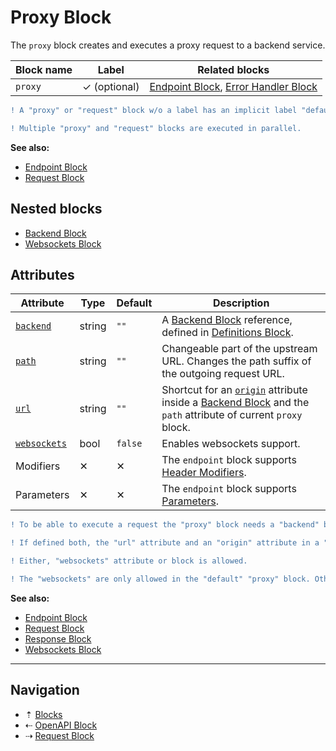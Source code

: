 # Proxy Block

The `proxy` block creates and executes a proxy request to a backend service.

| Block name | Label               | Related blocks |
| ---------- | ------------------- | -------------- |
| `proxy`    | &#10003; (optional) | [Endpoint Block](endpoint.md), [Error Handler Block](error-handler.md) |

```diff
! A "proxy" or "request" block w/o a label has an implicit label "default". Only one block with label "default" per endpoint block is allowed.
```

```diff
! Multiple "proxy" and "request" blocks are executed in parallel.
```

**See also:**

* [Endpoint Block](endpoint.md)
* [Request Block](request.md)

## Nested blocks

* [Backend Block](backend.md)
* [Websockets Block](websockets.md)

## Attributes

| Attribute                        | Type     | Default  | Description |
| -------------------------------- | -------- | -------- | ----------- |
| [`backend`](../attributes.md)    | string   | `""`     | A [Backend Block](backend.md) reference, defined in [Definitions Block](definitions.md). |
| [`path`](../attributes.md)       | string   | `""`     | Changeable part of the upstream URL. Changes the path suffix of the outgoing request URL. |
| [`url`](../attributes.md)        | string   | `""`     | Shortcut for an [`origin`](../attributes.md) attribute inside a [Backend Block](backend.md) and the `path` attribute of current `proxy` block. |
| [`websockets`](../attributes.md) | bool     | `false`  | Enables websockets support. |
| Modifiers                        | &#10005; | &#10005; | The `endpoint` block supports [Header Modifiers](../modifiers.md#header-modifiers). |
| Parameters                       | &#10005; | &#10005; | The `endpoint` block supports [Parameters](../parameters.md). |

```diff
! To be able to execute a request the "proxy" block needs a "backend" block, "backend" block reference or an "url" attribute.
```

```diff
! If defined both, the "url" attribute and an "origin" attribute in a "backend" block, the host part of the URL must be the same as in the "origin".
```

```diff
! Either, "websockets" attribute or block is allowed.
```

```diff
! The "websockets" are only allowed in the "default" "proxy" block. Other "proxy", "request" or "response" blocks are not allowed in the current "endpoint" block.
```

**See also:**

* [Endpoint Block](endpoint.md)
* [Request Block](request.md)
* [Response Block](response.md)
* [Websockets Block](websockets.md)

-----

## Navigation

* &#8673; [Blocks](../blocks.md)
* &#8672; [OpenAPI Block](openapi.md)
* &#8674; [Request Block](request.md)
